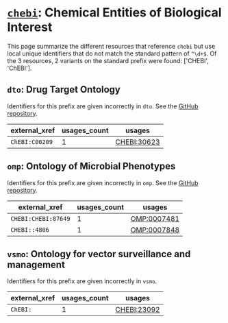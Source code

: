 # [`chebi`](https://bioregistry.io/chebi): Chemical Entities of Biological Interest

This page summarize the different resources that reference `chebi`
but use local unique identifiers that do not match the standard pattern of
`^\d+$`. Of the 3 resources,
2 variants on the standard prefix were found: ['CHEBI', 'ChEBI'].

## `dto`: Drug Target Ontology

Identifiers for this prefix are given incorrectly in `dto`. See the [GitHub repository](https://github.com/DrugTargetOntology/DTO).

| external_xref   |   usages_count | usages                                                    |
|-----------------|----------------|-----------------------------------------------------------|
| `ChEBI:C00209`  |              1 | [CHEBI:30623](http://purl.obolibrary.org/obo/CHEBI_30623) |

## `omp`: Ontology of Microbial Phenotypes

Identifiers for this prefix are given incorrectly in `omp`. See the [GitHub repository](https://github.com/microbialphenotypes/OMP-ontology).

| external_xref       |   usages_count | usages                                                    |
|---------------------|----------------|-----------------------------------------------------------|
| `CHEBI:CHEBI:87649` |              1 | [OMP:0007481](http://purl.obolibrary.org/obo/OMP_0007481) |
| `CHEBI::4806`       |              1 | [OMP:0007848](http://purl.obolibrary.org/obo/OMP_0007848) |

## `vsmo`: Ontology for vector surveillance and management

Identifiers for this prefix are given incorrectly in `vsmo`.

| external_xref   |   usages_count | usages                                                    |
|-----------------|----------------|-----------------------------------------------------------|
| `ChEBI:`        |              1 | [CHEBI:23092](http://purl.obolibrary.org/obo/CHEBI_23092) |

